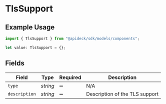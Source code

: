 # TlsSupport

## Example Usage

```typescript
import { TlsSupport } from "@apideck/sdk/models/components";

let value: TlsSupport = {};
```

## Fields

| Field                          | Type                           | Required                       | Description                    |
| ------------------------------ | ------------------------------ | ------------------------------ | ------------------------------ |
| `type`                         | *string*                       | :heavy_minus_sign:             | N/A                            |
| `description`                  | *string*                       | :heavy_minus_sign:             | Description of the TLS support |